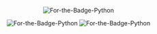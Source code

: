 <p align="center">
  <img alt="For-the-Badge-Python" src="https://forthebadge.com/images/badges/made-with-javascript.svg">
  
</p>
<p align="center">
  <img alt="For-the-Badge-Python" src="https://forthebadge.com/images/badges/uses-html.svg">
  <img alt="For-the-Badge-Python" src="https://forthebadge.com/images/badges/uses-css.svg">
  
</p>

